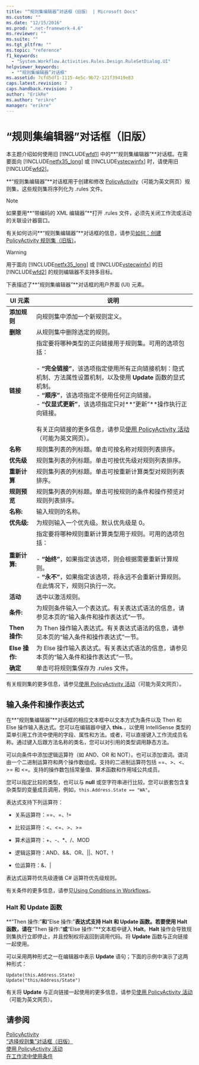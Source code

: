 ```yaml
---
title: "“规则集编辑器”对话框（旧版） | Microsoft Docs"
ms.custom: ""
ms.date: "12/15/2016"
ms.prod: ".net-framework-4.6"
ms.reviewer: ""
ms.suite: ""
ms.tgt_pltfrm: ""
ms.topic: "reference"
f1_keywords: 
  - "System.Workflow.Activities.Rules.Design.RuleSetDialog.UI"
helpviewer_keywords: 
  - "“规则集编辑器”对话框"
ms.assetid: 7cfd5df1-1115-4e5c-9b72-121f39419e83
caps.latest.revision: 7
caps.handback.revision: 7
author: "ErikRe"
ms.author: "erikre"
manager: "erikre"
---
```

# “规则集编辑器”对话框（旧版）
本主题介绍如何使用旧 [!INCLUDE[wfd1](../workflow-designer/includes/wfd1_md.md)] 中的**“规则集编辑器”**对话框。在需要面向 [!INCLUDE[netfx35_long](../workflow-designer/includes/netfx35_long_md.md)] 或 [!INCLUDE[vstecwinfx](../workflow-designer/includes/vstecwinfx_md.md)] 时，请使用旧 [!INCLUDE[wfd2](../workflow-designer/includes/wfd2_md.md)]。  
  
 **“规则集编辑器”**对话框用于创建和修改 [PolicyActivity](http://go.microsoft.com/fwlink?LinkID=65019)（可能为英文网页）规则集，这些规则集将序列化为 .rules 文件。  
  
> [!NOTE]
>  如果要用**“带编码的 XML 编辑器”**打开 .rules 文件，必须先关闭工作流或活动的关联设计器窗口。  
  
 有关如何访问**“规则集编辑器”**对话框的信息，请参见[如何：创建 PolicyActivity 规则集（旧版）](../workflow-designer/how-to-create-a-policyactivity-rule-set-legacy.md)。  
  
> [!WARNING]
>  用于面向 [!INCLUDE[netfx35_long](../workflow-designer/includes/netfx35_long_md.md)] 或 [!INCLUDE[vstecwinfx](../workflow-designer/includes/vstecwinfx_md.md)] 的旧 [!INCLUDE[wfd2](../workflow-designer/includes/wfd2_md.md)] 的规则编辑器不支持多目标。  
  
 下表描述了**“规则集编辑器”**对话框的用户界面 \(UI\) 元素。  
  
|UI 元素|说明|  
|-----------|--------|  
|**添加规则**|向规则集中添加一个新规则定义。|  
|**删除**|从规则集中删除选定的规则。|  
|**链接**|指定要将哪种类型的正向链接用于规则集。可用的选项包括：<br /><br /> -   **“完全链接”**，该选项指定使用所有正向链接机制：隐式机制、方法属性设置机制，以及使用 **Update** 函数的显式机制。<br />-   **“顺序”**，该选项指定不使用任何正向链接。<br />-   **“仅显式更新”**，该选项指定只对**“更新”**操作执行正向链接。<br /><br /> 有关正向链接的更多信息，请参见[使用 PolicyActivity 活动](http://go.microsoft.com/fwlink?LinkID=65004)（可能为英文网页）。|  
|**名称**|规则集列表的列标题。单击可按名称对规则列表排序。|  
|**优先级**|规则集列表的列标题。单击可按优先级对规则列表排序。|  
|**重新计算**|规则集列表的列标题。单击可按重新计算类型对规则列表排序。|  
|**规则预览**|规则集列表的列标题。单击可按规则的条件和操作预览对规则列表排序。|  
|**名称:**|输入规则的名称。|  
|**优先级:**|为规则输入一个优先级。默认优先级是 0。|  
|**重新计算:**|指定要将哪种规则重新计算类型用于规则。可用的选项包括：<br /><br /> -   **“始终”**，如果指定该选项，则会根据需要重新计算规则。<br />-   **“永不”**，如果指定该选项，将永远不会重新计算规则。在此情况下，规则只执行一次。|  
|**活动**|选中以激活规则。|  
|**条件:**|为规则条件输入一个表达式。有关表达式语法的信息，请参见本页的“输入条件和操作表达式”一节。|  
|**Then 操作:**|为 Then 操作输入表达式。有关表达式语法的信息，请参见本页的“输入条件和操作表达式”一节。|  
|**Else 操作:**|为 Else 操作输入表达式。有关表达式语法的信息，请参见本页的“输入条件和操作表达式”一节。|  
|**确定**|单击可将规则集保存为 .rules 文件。|  
  
 有关规则集的更多信息，请参见[使用 PolicyActivity 活动](http://go.microsoft.com/fwlink?LinkID=65004)（可能为英文网页）。  
  
## 输入条件和操作表达式  
 在**“规则集编辑器”**对话框的相应文本框中以文本方式为条件以及 Then 和 Else 操作输入表达式。您可以在编辑器中键入 **this.**，以使用 IntelliSense 类型的菜单引用工作流中使用的字段、属性和方法。或者，可以直接键入工作流成员名称。通过键入后跟方法名称的类名，您可以对引用的类型调用静态方法。  
  
 可以向条件中添加逻辑运算符（如 AND、OR 和 NOT）。也可以添加谓词。谓词由一个二进制运算符和两个操作数组成。支持的二进制运算符包括 \=\=、\>、\<、\>\= 和 \<\=。支持的操作数包括常量值、算术函数和作用域公共成员。  
  
 您可以指定比较的类型，也可以与 **null** 或空字符串进行比较。您可以嵌套包含复杂类型的变量成员调用，例如，`this.Address.State == "WA"`。  
  
 表达式支持下列运算符：  
  
-   关系运算符：\=\=、\=、\!\=  
  
-   比较运算符：\<、\<\=、\>、\>\=  
  
-   算术运算符：\+、\-、\*、\/、MOD  
  
-   逻辑运算符：AND、&&、OR、&#124;&#124;、NOT、\!  
  
-   位运算符：&、&#124;  
  
 表达式运算符优先级遵循 C\# 运算符优先级规则。  
  
 有关条件的更多信息，请参见[Using Conditions in Workflows](http://msdn.microsoft.com/zh-cn/541211f5-d382-4810-894f-71f00b34fa77)。  
  
### Halt 和 Update 函数  
 **“Then 操作:”**和**“Else 操作:”**表达式支持 **Halt** 和 **Update** 函数。若要使用 **Halt** 函数，请在**“Then 操作:”**或**“Else 操作:”**文本框中键入 **Halt**。**Halt** 操作会导致规则集执行立即停止，并且控制权将返回到调用代码。将 **Update** 函数与正向链接一起使用。  
  
 可以采用两种形式之一在编辑器中表示 **Update** 语句；下面的示例中演示了这两种形式：  
  
```  
Update(this.Address.State)  
Update("this/Address/State")  
```  
  
 有关将 **Update** 与正向链接一起使用的更多信息，请参见[使用 PolicyActivity 活动](http://go.microsoft.com/fwlink?LinkID=65004)（可能为英文网页）。  
  
## 请参阅  
 [PolicyActivity](http://go.microsoft.com/fwlink?LinkID=65019)   
 [“选择规则集”对话框（旧版）](../workflow-designer/select-rule-set-dialog-box-legacy.md)   
 [使用 PolicyActivity 活动](http://go.microsoft.com/fwlink?LinkID=65004)   
 [在工作流中使用条件](http://go.microsoft.com/fwlink?LinkID=65009)
